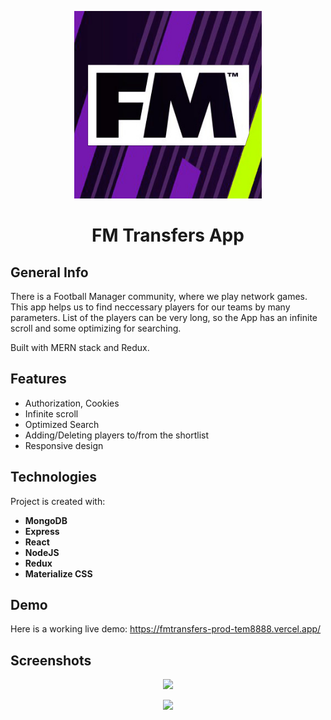 <p align="center">
  <a href="https://fmtransfers-prod-tem8888.vercel.app/">
    <img alt="FM Transfers App" src="https://github.com/tem8888/fmtransfers-admin/blob/main/client/src/assets/img/logo.jpg?raw=true" width="300" />
  </a>
</p>
<h1 align="center">
    FM Transfers App
</h1>

## General Info

There is a Football Manager community, where we play network games. This app helps us to find neccessary players for our teams by many parameters. 
List of the players can be very long, so the App has an infinite scroll and some optimizing for searching.

Built with MERN stack and Redux.

## Features

- Authorization, Cookies
- Infinite scroll
- Optimized Search
- Adding/Deleting players to/from the shortlist
- Responsive design

## Technologies
Project is created with:
- **MongoDB** 
- **Express** 
- **React** 
- **NodeJS** 
- **Redux**
- **Materialize CSS**  

## Demo
Here is a working live demo: https://fmtransfers-prod-tem8888.vercel.app/

## Screenshots
<p align="center">
  <img src = "https://i.ibb.co/pRmf7Nz/FM-Transfers.png" width=700>
</p>

<p align="center">
  <img src = "https://i.ibb.co/yNSmnWX/FM-Transfers2.png" width=700>
</p>